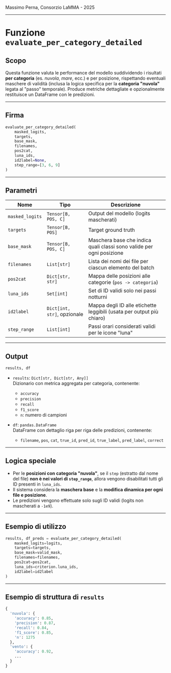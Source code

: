 Massimo Perna, 
Consorzio LaMMA - 
2025

---

# Funzione `evaluate_per_category_detailed`

## Scopo

Questa funzione valuta le performance del modello suddividendo i risultati **per categoria** (es. *nuvola*, *mare*, ecc.) e per posizione, rispettando eventuali maschere di validità (inclusa la logica specifica per la **categoria "nuvola"** legata al "passo" temporale). Produce metriche dettagliate e opzionalmente restituisce un DataFrame con le predizioni.

---

## Firma

```python
evaluate_per_category_detailed(
    masked_logits,
    targets,
    base_mask,
    filenames,
    pos2cat,
    luna_ids,
    id2label=None,
    step_range=[3, 6, 9]
)
```

---

## Parametri

| Nome           | Tipo                     | Descrizione                                                                 |
|----------------|--------------------------|-----------------------------------------------------------------------------|
| `masked_logits`| `Tensor[B, POS, C]`       | Output del modello (logits mascherati)                                     |
| `targets`      | `Tensor[B, POS]`          | Target ground truth                                                        |
| `base_mask`    | `Tensor[B, POS, C]`       | Maschera base che indica quali classi sono valide per ogni posizione       |
| `filenames`    | `List[str]`               | Lista dei nomi dei file per ciascun elemento del batch                     |
| `pos2cat`      | `Dict[str, str]`          | Mappa delle posizioni alle categorie (`pos -> categoria`)                  |
| `luna_ids`     | `Set[int]`                | Set di ID validi solo nei passi notturni                                   |
| `id2label`     | `Dict[int, str]`, opzionale| Mappa degli ID alle etichette leggibili (usata per output più chiaro)      |
| `step_range`   | `List[int]`               | Passi orari considerati validi per le icone "luna"                         |

---

## Output

```python
results, df
```

- `results`: `Dict[str, Dict[str, Any]]`  
  Dizionario con metrica aggregata per categoria, contenente:
  - `accuracy`
  - `precision`
  - `recall`
  - `f1_score`
  - `n`: numero di campioni

- `df`: `pandas.DataFrame`  
  DataFrame con dettaglio riga per riga delle predizioni, contenente:
  - `filename`, `pos`, `cat`, `true_id`, `pred_id`, `true_label`, `pred_label`, `correct`

---

## Logica speciale

- Per le **posizioni con categoria "nuvola"**, se il `step` (estratto dal nome del file) **non è nei valori di `step_range`**, allora vengono disabilitati tutti gli ID presenti in `luna_ids`.
- Il sistema considera la **maschera base** e la **modifica dinamica per ogni file e posizione**.
- Le predizioni vengono effettuate solo sugli ID validi (logits non mascherati a `-1e9`).

---

## Esempio di utilizzo

```python
results, df_preds = evaluate_per_category_detailed(
    masked_logits=logits,
    targets=targets,
    base_mask=valid_mask,
    filenames=filenames,
    pos2cat=pos2cat,
    luna_ids=criterion.luna_ids,
    id2label=id2label
)
```

---

## Esempio di struttura di `results`

```python
{
  'nuvola': {
    'accuracy': 0.85,
    'precision': 0.87,
    'recall': 0.84,
    'f1_score': 0.85,
    'n': 1275
  },
  'vento': {
    'accuracy': 0.92,
    ...
  }
}
```
